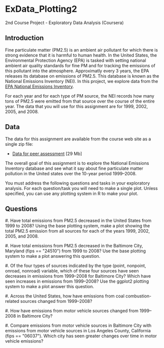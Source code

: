 # ExData_Plotting2
2nd Course Project - Exploratory Data Analysis (Coursera)

## Introduction
Fine particulate matter (PM2.5) is an ambient air pollutant for which there is strong evidence that it is harmful to human health. In the United States, the Environmental Protection Agency (EPA) is tasked with setting national ambient air quality standards for fine PM and for tracking the emissions of this pollutant into the atmosphere. Approximatly every 3 years, the EPA releases its database on emissions of PM2.5. This database is known as the National Emissions Inventory (NEI). In this project, we explore data from the [EPA National Emissions Inventory](http://www.epa.gov/ttn/chief/eiinformation.html).

For each year and for each type of PM source, the NEI records how many tons of PM2.5 were emitted from that source over the course of the entire year. The data that you will use for this assignment are for 1999, 2002, 2005, and 2008.

## Data
The data for this assignment are available from the course web site as a single zip file:
* [Data for peer assessment](https://d396qusza40orc.cloudfront.net/exdata%2Fdata%2FNEI_data.zip) [29 Mb]

The overall goal of this assignment is to explore the National Emissions Inventory database and see what it say about fine particulate matter pollution in the United states over the 10-year period 1999–2008. 

You must address the following questions and tasks in your exploratory analysis. For each question/task you will need to make a single plot. Unless specified, you can use any plotting system in R to make your plot.

## Questions
#. Have total emissions from PM2.5 decreased in the United States from 1999 to 2008? Using the base plotting system, make a plot showing the total PM2.5 emission from all sources for each of the years 1999, 2002, 2005, and 2008.

#. Have total emissions from PM2.5 decreased in the Baltimore City, Maryland (fips == "24510") from 1999 to 2008? Use the base plotting system to make a plot answering this question.

#. Of the four types of sources indicated by the type (point, nonpoint, onroad, nonroad) variable, which of these four sources have seen decreases in emissions from 1999–2008 for Baltimore City? Which have seen increases in emissions from 1999–2008? Use the ggplot2 plotting system to make a plot answer this question.

#. Across the United States, how have emissions from coal combustion-related sources changed from 1999–2008?

#. How have emissions from motor vehicle sources changed from 1999–2008 in Baltimore City?

#. Compare emissions from motor vehicle sources in Baltimore City with emissions from motor vehicle sources in Los Angeles County, California (fips == "06037"). Which city has seen greater changes over time in motor vehicle emissions?
